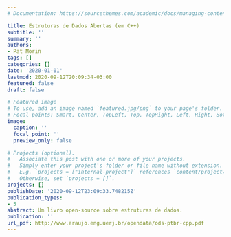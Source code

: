 ```yaml
---
# Documentation: https://sourcethemes.com/academic/docs/managing-content/

title: Estruturas de Dados Abertas (em C++)
subtitle: ''
summary: ''
authors:
- Pat Morin
tags: []
categories: []
date: '2020-01-01'
lastmod: 2020-09-12T20:09:34-03:00
featured: false
draft: false

# Featured image
# To use, add an image named `featured.jpg/png` to your page's folder.
# Focal points: Smart, Center, TopLeft, Top, TopRight, Left, Right, BottomLeft, Bottom, BottomRight.
image:
  caption: ''
  focal_point: ''
  preview_only: false

# Projects (optional).
#   Associate this post with one or more of your projects.
#   Simply enter your project's folder or file name without extension.
#   E.g. `projects = ["internal-project"]` references `content/project/deep-learning/index.md`.
#   Otherwise, set `projects = []`.
projects: []
publishDate: '2020-09-12T23:09:33.748215Z'
publication_types:
- 5
abstract: Um livro open-source sobre estruturas de dados.
publication: ''
url_pdf: http://www.araujo.eng.uerj.br/opendata/ods-ptbr-cpp.pdf
---
```

